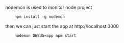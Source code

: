 
nodemon is used to monitor node project

```shell
	npm install -g nodemon
```

then we can just start the app at http://localhost:3000

```shell
	nodemon DEBUG=app npm start
```

